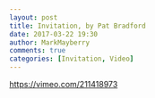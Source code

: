 ```yaml
---
layout: post
title: Invitation, by Pat Bradford
date: 2017-03-22 19:30
author: MarkMayberry
comments: true
categories: [Invitation, Video]
---
```

https://vimeo.com/211418973
